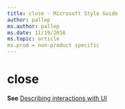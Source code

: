 ```yaml
---
title: close - Microsoft Style Guide
author: pallep
ms.author: pallep
ms.date: 11/19/2016
ms.topic: article
ms.prod = non-product specific
---
```


# close

**See** [Describing interactions with UI](/style-guide/procedures-instructions/describing-interactions-with-ui)
